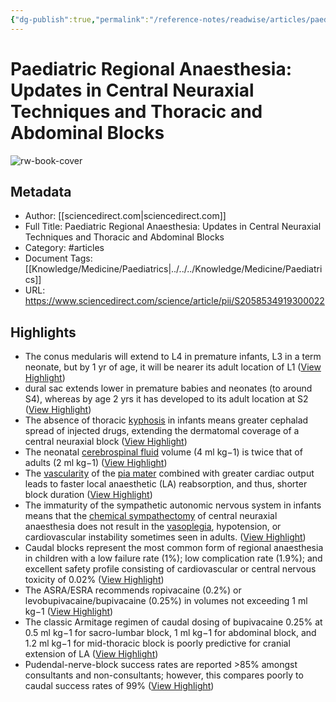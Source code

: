 ```yaml
---
{"dg-publish":true,"permalink":"/reference-notes/readwise/articles/paediatric-regional-anaesthesia-updates-in-central-neuraxial-techniques-and-thoracic-and-abdominal-blocks/"}
---
```


# Paediatric Regional Anaesthesia: Updates in Central Neuraxial Techniques and Thoracic and Abdominal Blocks

![rw-book-cover](https://ars.els-cdn.com/content/image/1-s2.0-S2058534919X00037-cov150h.gif)

## Metadata
- Author: [[sciencedirect.com\|sciencedirect.com]]
- Full Title: Paediatric Regional Anaesthesia: Updates in Central Neuraxial Techniques and Thoracic and Abdominal Blocks
- Category: #articles
- Document Tags: [[Knowledge/Medicine/Paediatrics\|../../../Knowledge/Medicine/Paediatrics]] 
- URL: https://www.sciencedirect.com/science/article/pii/S2058534919300022

## Highlights
- The conus medularis will extend to L4 in premature infants, L3 in a term neonate, but by 1 yr of age, it will be nearer its adult location of L1 ([View Highlight](https://read.readwise.io/read/01gr1vdfkm62fg5s6e13372yfk))
- dural sac extends lower in premature babies and neonates (to around S4), whereas by age 2 yrs it has developed to its adult location at S2 ([View Highlight](https://read.readwise.io/read/01gr1vdnk7130j21e42kmm3f5w))
- The absence of thoracic [kyphosis](https://www.sciencedirect.com/topics/medicine-and-dentistry/kyphosis) in infants means greater cephalad spread of injected drugs, extending the dermatomal coverage of a central neuraxial block ([View Highlight](https://read.readwise.io/read/01gr1vdstj6d3987dj4wfv6qey))
- The neonatal [cerebrospinal fluid](https://www.sciencedirect.com/topics/medicine-and-dentistry/cerebrospinal-fluid) volume (4 ml kg−1) is twice that of adults (2 ml kg−1) ([View Highlight](https://read.readwise.io/read/01gr1vdz73jm9nkfzk2vqvx8se))
- The [vascularity](https://www.sciencedirect.com/topics/medicine-and-dentistry/vascularity) of the [pia mater](https://www.sciencedirect.com/topics/medicine-and-dentistry/pia-mater) combined with greater cardiac output leads to faster local anaesthetic (LA) reabsorption, and thus, shorter block duration ([View Highlight](https://read.readwise.io/read/01gr1ve2zqnqqk4qy7cejx0nkz))
- The immaturity of the sympathetic autonomic nervous system in infants means that the [chemical sympathectomy](https://www.sciencedirect.com/topics/medicine-and-dentistry/chemical-sympathectomy) of central neuraxial anaesthesia does not result in the [vasoplegia](https://www.sciencedirect.com/topics/medicine-and-dentistry/vasoplegia), hypotension, or cardiovascular instability sometimes seen in adults. ([View Highlight](https://read.readwise.io/read/01gr1ve69gr53gz04xqja7gt2d))
- Caudal blocks represent the most common form of regional anaesthesia in children with a low failure rate (1%); low complication rate (1.9%); and excellent safety profile consisting of cardiovascular or central nervous toxicity of 0.02% ([View Highlight](https://read.readwise.io/read/01gr1vg05fbshnr2e20fpgn5j1))
- The ASRA/ESRA recommends ropivacaine (0.2%) or levobupivacaine/bupivacaine (0.25%) in volumes not exceeding 1 ml kg−1 ([View Highlight](https://read.readwise.io/read/01gr1vgaad0mbdvtcfs03hnffx))
- The classic Armitage regimen of caudal dosing of bupivacaine 0.25% at 0.5 ml kg−1 for sacro-lumbar block, 1 ml kg−1 for abdominal block, and 1.2 ml kg−1 for mid-thoracic block is poorly predictive for cranial extension of LA ([View Highlight](https://read.readwise.io/read/01gr1vhg5bqpar6ah8wzd3s8a6))
- Pudendal-nerve-block success rates are reported >85% amongst consultants and non-consultants; however, this compares poorly to caudal success rates of 99% ([View Highlight](https://read.readwise.io/read/01gr1vqgcjf3mre7ch3t3tt43v))
